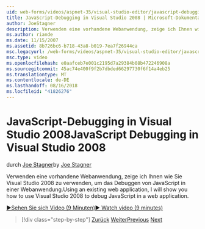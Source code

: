 ```yaml
---
uid: web-forms/videos/aspnet-35/visual-studio-editor/javascript-debugging-in-visual-studio-2008
title: JavaScript-Debugging in Visual Studio 2008 | Microsoft-Dokumentation
author: JoeStagner
description: Verwenden eine vorhandene Webanwendung, zeige ich Ihnen wie Sie Visual Studio 2008 zu verwenden, um das Debuggen von JavaScript in einer Webanwendung.
ms.author: riande
ms.date: 11/15/2007
ms.assetid: 8b726bc6-b718-43a8-b019-7ea7f26944ca
msc.legacyurl: /web-forms/videos/aspnet-35/visual-studio-editor/javascript-debugging-in-visual-studio-2008
msc.type: video
ms.openlocfilehash: e0aafceb7e001c2195d7a29384b08b472246908a
ms.sourcegitcommit: 45ac74e400f9f2b7dbded66297730f6f14a4eb25
ms.translationtype: MT
ms.contentlocale: de-DE
ms.lasthandoff: 08/16/2018
ms.locfileid: "41826276"
---
```

<a name="javascript-debugging-in-visual-studio-2008"></a><span data-ttu-id="fcea6-103">JavaScript-Debugging in Visual Studio 2008</span><span class="sxs-lookup"><span data-stu-id="fcea6-103">JavaScript Debugging in Visual Studio 2008</span></span>
====================
<span data-ttu-id="fcea6-104">durch [Joe Stagner](https://github.com/JoeStagner)</span><span class="sxs-lookup"><span data-stu-id="fcea6-104">by [Joe Stagner](https://github.com/JoeStagner)</span></span>

<span data-ttu-id="fcea6-105">Verwenden eine vorhandene Webanwendung, zeige ich Ihnen wie Sie Visual Studio 2008 zu verwenden, um das Debuggen von JavaScript in einer Webanwendung.</span><span class="sxs-lookup"><span data-stu-id="fcea6-105">Using an existing web application, I will show you how to use Visual Studio 2008 to debug JavaScript in a web application.</span></span>

[<span data-ttu-id="fcea6-106">&#9654;Sehen Sie sich Video (9 Minuten)</span><span class="sxs-lookup"><span data-stu-id="fcea6-106">&#9654; Watch video (9 minutes)</span></span>](https://channel9.msdn.com/Blogs/ASP-NET-Site-Videos/javascript-debugging-in-visual-studio-2008)

> [!div class="step-by-step"]
> <span data-ttu-id="fcea6-107">[Zurück](javascript-intellisense-support-in-visual-studio-2008.md)
> [Weiter](multi-targeting-support-in-visual-studio-2008.md)</span><span class="sxs-lookup"><span data-stu-id="fcea6-107">[Previous](javascript-intellisense-support-in-visual-studio-2008.md)
[Next](multi-targeting-support-in-visual-studio-2008.md)</span></span>
